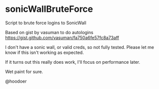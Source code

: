 # sonicWallBruteForce
Script to brute force logins to SonicWall

Based on gist by vasuman to do autologins
https://gist.github.com/vasuman/fa750a6fe57fc8a73aff


I don't have a sonic wall, or valid creds, so not fully tested. Please let me know if this isn't working as expected.

If it turns out this really does work, I'll focus on performance later. 

Wet paint for sure. 

@hoodoer
